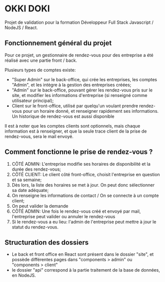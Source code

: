 
# OKKI DOKI

Projet de validation pour la formation Développeur Full Stack Javascript / NodeJS / React.


## Fonctionnement général du projet

Pour ce projet, un gestionnaire de rendez-vous pour des entreprise a été réalisé avec une partie front / back.

Plusieurs types de comptes existe:
- "Super Admin" sur le back-office, qui crée les entreprises, les comptes "Admin", et les intègre à la gestion des entreprises créées;
- "Admin" sur le back-office, pouvant gérer les rendez-vous pris sur le site, et modifier les informations d'entreprise (si renseigné comme utilisateur principal);
- Client sur le front-office, utilisé par quelqu'un voulant prendre rendez-vous pour un horaire donné, et renseigner rapidement ses informations. Un historique de rendez-vous est aussi disponible

Il est à noter que les comptes clients sont optionnels, mais chaque information est à renseigner, et que la seule trace client de la prise de rendez-vous, sera le mail envoyé.

## Comment fonctionne le prise de rendez-vous ?

1) CÔTÉ ADMIN: L'entreprise modifie ses horaires de disponibilité et la durée des rendez-vous;
2) CÔTÉ CLIENT: Le client côté front-office, choisit l'entreprise en question et sa semaine;
3) Dès lors, la liste des horaires se met à jour. On peut donc sélectionner sa date adéquate;
4) On renseigne les informations de contact / On se connecte à un compte client;
5) On peut valider la demande 
6) CÔTÉ ADMIN: Une fois le rendez-vous créé et envoyé par mail, l'entreprise peut valider ou annuler le rendez-vous
7) Si le rendez-vous a eu lieu: l'admin de l'entreprise peut mettre à jour le statut du rendez-vous.


## Structuration des dossiers
- Le back et front office en React sont présent dans le dossier "site", et possède différentes pages dans "components > admin" ou  "components > client"
- le dossier "api" correspond à la partie traitement de la base de données, en NodeJS.
